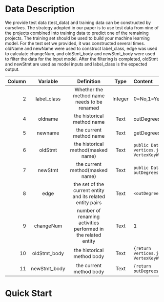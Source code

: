 # Data Description
We provide test data (test_data) and training data can be constructed by ourselves. The strategy adopted in our paper is to use test data from nine of the projects combined into training data to predict one of the remaining projects.
The training set should be used to build your machine learning model. For the test set we provided, it was constructed several times. oldName and newName were used to construct label_class, edge was used to calculate changeNum, and oldStmt_body and newStmt_body were used to filter the data for the input model.
After the filtering is completed, oldStmt and newStmt are used as model inputs and label_class is the expected output.


|Column|Variable|Definition|Type|Content|
 -:|:-:|:-: |:-:| :-
 |2|label_class|Whether the method name needs to be renamed|Integer|0=No,1=Yes|
 |4|oldname|the historical method name|Text|outDegrees|
 |5|newname|the current method name|Text|getDegrees|
 |6|oldStmt|the historical method(masked name)|Text|`public DataSet<Tuple2<K, Long>> _(){return vertices.join(edges).where(0).equalTo(0).map(new VertexKeyWithOne<K, EV, VV>()).groupBy(0).sum(1);}`|
 |7|newStmt|the current method(masked name)|Text|`public DataSet<Tuple2<K, Long>> _(){return outDegrees().union(inDegrees()).groupBy(0).sum(1);}` |
 |8|edge|the set of the current entity and its related entity pairs|Text|`<outDegrees,Graph>,<outDegrees,flink.graphs>`|
 |9|changeNum|number of renaming activities performed in the related entity|Text| 1|
 |10|oldStmt_body|the historical method body|Text|`{return vertices.join(edges).where(0).equalTo(0).map(new VertexKeyWithOne<K, EV, VV>()).groupBy(0).sum(1);}`|
 |11|newStmt_body|the current method body|Text|`{return outDegrees().union(inDegrees()).groupBy(0).sum(1);}`|
 
 
 
 
 
 


# Quick Start
